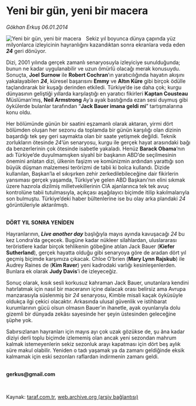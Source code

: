 # Yeni bir gün, yeni bir macera

*Gökhan Erkuş 06.01.2014*

<div class="yazi"><img align="left" alt="Yeni bir gün, yeni bir macera" border="0" src="http://www.taraf.com.tr/fotoraflar/makaleler/yeni-bir-gun-yeni-bir-macera_674_orijinal.jpg" style="border-right-width:10px; border-color:#FFFFFF"/><p>Sekiz yıl boyunca dünya çapında yüz milyonlarca izleyicinin hayranlığını kazandıktan sonra ekranlara veda eden <b><i>24</i></b> geri dönüyor. </p>
<p>Dizi, 2001 yılında gerçek zamanlı senaryosuyla izleyiciye sunulduğunda; bunun ne kadar uygulanabilir ve uzun ömürlü olacağı merak konusuydu. Sonuçta, <b>Joel Surnow</b> ile <b>Robert Cochran</b>’ın yaratıcılığında hayatın akışını yakalayabilen <b><i>24</i></b>, küresel başarısını <b>Emmy</b> ve <b>Altın Küre</b> gibi birçok ödülle taçlandırarak bir kuşağı derinden etkiledi. Türkiye’de ise daha çok; kurgu dünyasının geliştiği yıllarda karşılaştığı en yaratıcı fikirleri <b>Kaptan Cousteau</b> Müslüman’mış, <b>Neil Armstrong</b> Ay’a ayak bastığında ezan sesi duymuş gibi öykülerde bulanlar tarafından “<b>Jack Bauer imana geldi mi</b>” tartışmalarına konu oldu.</p>
<p>Her bölümünde günün bir saatini eşzamanlı olarak aktaran, yirmi dört bölümden oluşan her sezonu da toplamda bir günün karşılığı olan dizinin başardığı tek şey geri saymakta olan bir saate yetişmek değildi. Teknik zorlukların ötesinde <i>24</i>’ün senaryosu, kurgu ile gerçek hayat arasındaki bağı da benzerlerinin çok ötesinde isabetle yakaladı. Henüz <b>Barack Obama</b>’nın adı Türkiye’de duyulmamışken siyahî bir başkanın ABD’de seçilmesinin önemini anlatan dizi, ülkenin faşizm ve komünizmin ardından yarattığı son büyük düşman malzemesi terörizmi de tabii ki bolca kullandı. Dizide kullanılan, Başkan’la el sıkışırken zehir zerkedilebileceğine dair fikirlerin yansıması gerçek yaşamda, Türkiye’ye gelen ABD Başkanı’nın elini sıkmak üzere hazırola dizilmiş milletvekillerinin CIA ajanlarınca tek tek avuç kontrolüne tabii tutulmasıyla, açıkçası aşağılayıcı biçimde itilip kakılmalarıyla son bulmuştu. Türkiye’deki haber bültenlerine ise bu olay arka plandaki <i>24</i> görüntüleriyle aktarılmıştı.</p>
<p><b><br/>DÖRT YIL SONRA YENİDEN</b></p>
<p>Hayranlarının, <b><i>Live another day</i></b> başlığıyla mayıs ayında kavuşacağı <i>24</i> bu kez Londra’da geçecek. Bugüne kadar nükleer silahlardan, uluslararası teröristlere kadar birçok tehlikenin göbeğine atılan Jack Bauer (<b>Kiefer Sutherland</b>), gerçek hayatta olduğu gibi senaryoya göre de aradan dört yıl geçmiş biçimde karşımıza çıkacak. Chloe O’brien (<b>Mary Lynn Rajskub</b>) ile Audrey Raines de (<b>Kim Raver</b>) yeni kadrodaki varlığı kesinleşenlerden. Bunlara ek olarak <b>Judy Davis</b>’i de izleyeceğiz. </p>
<p>Sonuç olarak, kısık sesli korkusuz kahraman Jack Bauer, unutanlara kendini hatırlatmak için nasıl bir maceranın içine dalacak orası belirsiz ama Avrupa manzarasıyla süslenmiş bir <i>24 </i>senaryosu, Kimble misali kaçak öyküsüyle oldukça ilgi çekici olacaktır. Arkasında ulusal güvenlik ve istihbarat kurumlarının gücü olsun olmasın Bauer’ın ihanetle, ayak oyunlarıyla dolu gizemli bir dünyada zekâsı sayesinde her şeyin üstesinden geleceğine şüphe yok. </p>
<p>Sabırsızlanan hayranları için mayıs ayı çok uzak gözükse de, şu âna kadar diziyi derli toplu biçimde izlememiş olan ancak yeni sezondan mahrum kalmak istemeyenlerin sekiz sezonluk arayı kapatması için dört beş aylık süre makul olabilir. Yeniden o tadı yaşamak ya da zamanı geldiğinde eksik kalmamak için eski sezonları raflardan indirmenin zamanı geldi.</p><b>
<p><br/>gerkus@gmail.com</p>
<p></p></b> 
</div>

Kaynak: [taraf.com.tr](http://www.taraf.com.tr:80/gokhan-erkus/makale-yeni-bir-gun-yeni-bir-macera.htm), [web.archive.org (arşiv bağlantısı)](http://web.archive.org/web/20140107192933/http://www.taraf.com.tr:80/gokhan-erkus/makale-yeni-bir-gun-yeni-bir-macera.htm)
